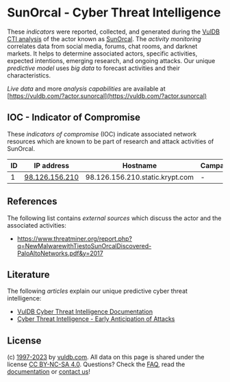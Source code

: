 # SunOrcal - Cyber Threat Intelligence

These _indicators_ were reported, collected, and generated during the [VulDB CTI analysis](https://vuldb.com/?kb.cti) of the actor known as [SunOrcal](https://vuldb.com/?actor.sunorcal). The _activity monitoring_ correlates data from social media, forums, chat rooms, and darknet markets. It helps to determine associated actors, specific activities, expected intentions, emerging research, and ongoing attacks. Our unique _predictive model_ uses _big data_ to forecast activities and their characteristics.

_Live data_ and more _analysis capabilities_ are available at [https://vuldb.com/?actor.sunorcal](https://vuldb.com/?actor.sunorcal)

## IOC - Indicator of Compromise

These _indicators of compromise_ (IOC) indicate associated network resources which are known to be part of research and attack activities of SunOrcal.

ID | IP address | Hostname | Campaign | Confidence
-- | ---------- | -------- | -------- | ----------
1 | [98.126.156.210](https://vuldb.com/?ip.98.126.156.210) | 98.126.156.210.static.krypt.com | - | High

## References

The following list contains _external sources_ which discuss the actor and the associated activities:

* https://www.threatminer.org/report.php?q=NewMalwarewithTiestoSunOrcalDiscovered-PaloAltoNetworks.pdf&y=2017

## Literature

The following _articles_ explain our unique predictive cyber threat intelligence:

* [VulDB Cyber Threat Intelligence Documentation](https://vuldb.com/?kb.cti)
* [Cyber Threat Intelligence - Early Anticipation of Attacks](https://www.scip.ch/en/?labs.20201022)

## License

(c) [1997-2023](https://vuldb.com/?kb.changelog) by [vuldb.com](https://vuldb.com/?kb.about). All data on this page is shared under the license [CC BY-NC-SA 4.0](https://creativecommons.org/licenses/by-nc-sa/4.0/). Questions? Check the [FAQ](https://vuldb.com/?kb.faq), read the [documentation](https://vuldb.com/?kb) or [contact us](https://vuldb.com/?contact)!
